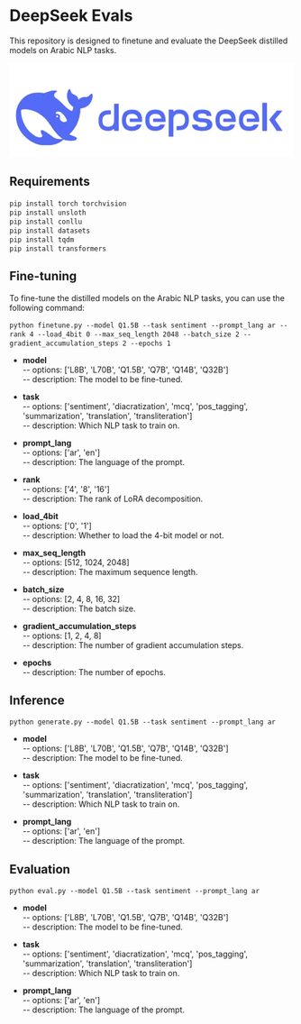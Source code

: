 # DeepSeek Evals

This repository is designed to finetune and evaluate the DeepSeek distilled models on Arabic NLP tasks.

<img src="/fig/ds.png">

## Requirements
```
pip install torch torchvision
pip install unsloth
pip install conllu
pip install datasets
pip install tqdm
pip install transformers
```


## Fine-tuning
To fine-tune the distilled models on the Arabic NLP tasks, you can use the following command:
```
python finetune.py --model Q1.5B --task sentiment --prompt_lang ar --rank 4 --load_4bit 0 --max_seq_length 2048 --batch_size 2 --gradient_accumulation_steps 2 --epochs 1
```

- <b>model</b><br>
-- options: ['L8B', 'L70B', 'Q1.5B', 'Q7B', 'Q14B', 'Q32B']<br>
-- description: The model to be fine-tuned.<br>

- <b>task</b><br>
-- options: ['sentiment', 'diacratization', 'mcq', 'pos_tagging', 'summarization', 'translation', 'transliteration']<br>
-- description: Which NLP task to train on.<br>

- <b>prompt_lang</b><br>
-- options: ['ar', 'en']<br>
-- description: The language of the prompt.<br>

- <b>rank</b><br>
-- options: ['4', '8', '16']<br>
-- description: The rank of LoRA decomposition.<br>

- <b>load_4bit</b><br>
-- options: ['0', '1']<br>
-- description: Whether to load the 4-bit model or not.<br>

- <b>max_seq_length</b><br>
-- options: [512, 1024, 2048]<br>
-- description: The maximum sequence length.<br>

- <b>batch_size</b><br>
-- options: [2, 4, 8, 16, 32]<br>
-- description: The batch size.<br>

- <b>gradient_accumulation_steps</b><br>
-- options: [1, 2, 4, 8]<br>
-- description: The number of gradient accumulation steps.<br>

- <b>epochs</b><br>
-- description: The number of epochs.<br>

## Inference
```
python generate.py --model Q1.5B --task sentiment --prompt_lang ar
```

- <b>model</b><br>
-- options: ['L8B', 'L70B', 'Q1.5B', 'Q7B', 'Q14B', 'Q32B']<br>
-- description: The model to be fine-tuned.<br>

- <b>task</b><br>
-- options: ['sentiment', 'diacratization', 'mcq', 'pos_tagging', 'summarization', 'translation', 'transliteration']<br>
-- description: Which NLP task to train on.<br>

- <b>prompt_lang</b><br>
-- options: ['ar', 'en']<br>
-- description: The language of the prompt.<br>

## Evaluation

```
python eval.py --model Q1.5B --task sentiment --prompt_lang ar
```

- <b>model</b><br>
-- options: ['L8B', 'L70B', 'Q1.5B', 'Q7B', 'Q14B', 'Q32B']<br>
-- description: The model to be fine-tuned.<br>

- <b>task</b><br>
-- options: ['sentiment', 'diacratization', 'mcq', 'pos_tagging', 'summarization', 'translation', 'transliteration']<br>
-- description: Which NLP task to train on.<br>

- <b>prompt_lang</b><br>
-- options: ['ar', 'en']<br>
-- description: The language of the prompt.<br>